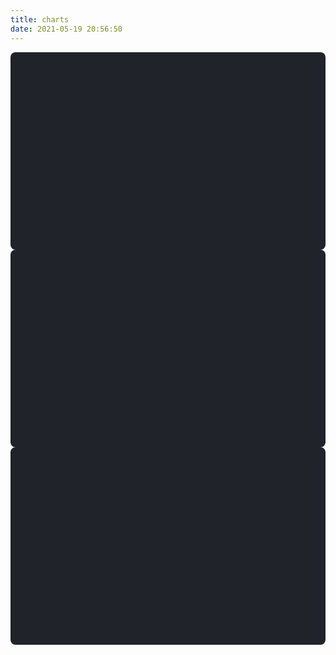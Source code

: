 ```yaml
---
title: charts
date: 2021-05-19 20:56:50
---
```

<!-- 文章发布时间统计图 -->
<div id="posts-chart" style="background-color: #20232a; border-radius: 8px; height: 300px; padding: 0.5rem;"></div>
<!-- 文章标签统计图 -->
<div id="tags-chart" data-length="10" style="background-color: #20232a; border-radius: 8px; height: 300px; padding: 0.5rem;"></div>
<!-- 文章分类统计图 -->
<div id="categories-chart" style="background-color: #20232a; border-radius: 8px; height: 300px; padding: 0.5rem;"></div>
